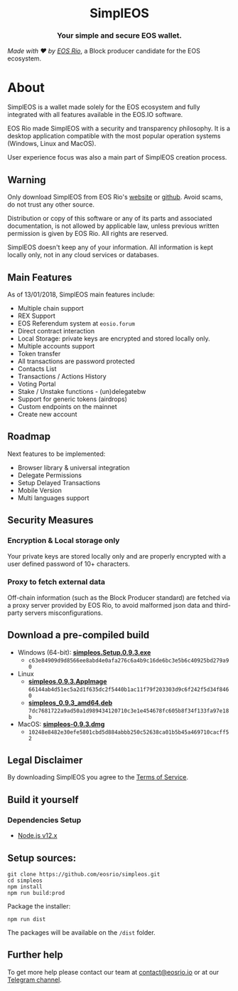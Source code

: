 <h1 align="center">
  <br>
  SimplEOS
  <br>
</h1>
<h3 align="center">
Your simple and secure EOS wallet.
</h3>

*Made with :hearts: by [EOS Rio](https://eosrio.io/)*, a Block producer candidate for the EOS ecosystem.

# About

SimplEOS is a wallet made solely for the EOS ecosystem and fully integrated with all features available in the EOS.IO software.
 
EOS Rio made SimplEOS with a security and transparency philosophy. It is a desktop application compatible with the most popular operation systems (Windows, Linux and MacOS).

User experience focus was also a main part of SimplEOS creation process.  

## Warning

Only download SimplEOS from EOS Rio's [website](https://eosrio.io/simpleos/) or [github](https://github.com/eosrio/simpleos). Avoid scams, do not trust any other source.

Distribution or copy of this software or any of its parts and associated documentation, is not allowed by applicable law, unless previous written permission is given by EOS Rio. All rights are reserved.

SimplEOS doesn't keep any of your information. All information is kept locally only, not in any cloud services or databases.

## Main Features
As of 13/01/2018, SimplEOS main features include:

- Multiple chain support
- REX Support
- EOS Referendum system at `eosio.forum`
- Direct contract interaction
- Local Storage: private keys are encrypted and stored locally only.
- Multiple accounts support
- Token transfer
- All transactions are password protected
- Contacts List
- Transactions / Actions History
- Voting Portal
- Stake / Unstake functions - (un)delegatebw
- Support for generic tokens (airdrops)
- Custom endpoints on the mainnet
- Create new account

## Roadmap

Next features to be implemented:
- Browser library & universal integration
- Delegate Permissions
- Setup Delayed Transactions
- Mobile Version
- Multi languages support

## Security Measures
### Encryption & Local storage only
Your private keys are stored locally only and are properly encrypted with a user defined password of 10+ characters.

### Proxy to fetch external data
Off-chain information (such as the Block Producer standard) are fetched via a proxy server provided by EOS Rio, to avoid malformed json data and third-party servers misconfigurations. 

## Download a pre-compiled build

- Windows (64-bit): [**simpleos.Setup.0.9.3.exe**](https://github.com/eosrio/simpleos/releases/download/v0.9.3/simpleos.Setup.0.9.3.exe)
  - `c63e84909d9d8566ee8abd4e0afa276c6a4b9c16de6bc3e5b6c40925bd279a90`
- Linux
  - [**simpleos.0.9.3.AppImage**](https://github.com/eosrio/simpleos/releases/download/v0.9.3/simpleos-0.9.3.AppImage)
  `66144ab4d51ec5a2d1f635dc2f5440b1ac11f79f203303d9c6f242f5d34f8460`
  - [**simpleos_0.9.3_amd64.deb**](https://github.com/eosrio/simpleos/releases/download/v0.9.3/simpleos_0.9.3_amd64.deb)
  `7dc7681722a9ad50a1d989434120710c3e1e454678fc605b8f34f133fa97e18b`  
- MacOS: [**simpleos-0.9.3.dmg**](https://github.com/eosrio/simpleos/releases/download/v0.9.3/simpleos-0.9.3.dmg)
  - `10248e8482e30efe5801cbd5d884abbb250c52638ca01b5b45a469710cacff52`

## Legal Disclaimer

By downloading SimplEOS you agree to the [Terms of Service](https://eosrio.io/terms-of-service/).

## Build it yourself

### Dependencies Setup
- [Node.js v12.x](https://nodejs.org/en/download/current/)

## Setup sources:
```console
git clone https://github.com/eosrio/simpleos.git
cd simpleos
npm install
npm run build:prod
```
Package the installer:
```
npm run dist
```
The packages will be available on the `/dist` folder.

## Further help

To get more help please contact our team at contact@eosrio.io or at our [Telegram channel](https://t.me/eosrio).
